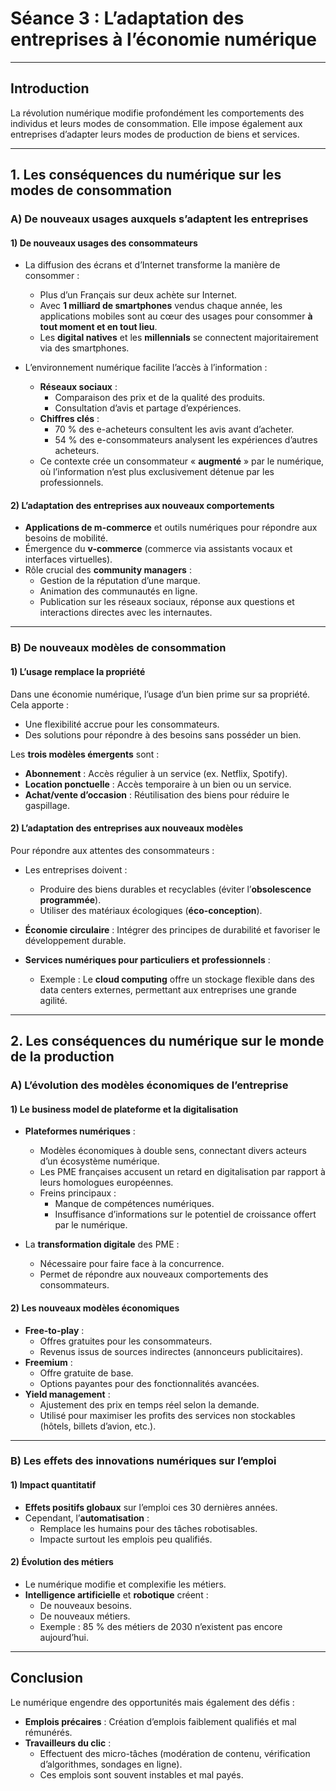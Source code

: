 # Séance 3 : L’adaptation des entreprises à l’économie numérique

---

## Introduction

La révolution numérique modifie profondément les comportements des individus et leurs modes de consommation. Elle impose également aux entreprises d’adapter leurs modes de production de biens et services.

---

## 1. Les conséquences du numérique sur les modes de consommation

### A) **De nouveaux usages auxquels s’adaptent les entreprises**

#### 1) **De nouveaux usages des consommateurs**

- La diffusion des écrans et d’Internet transforme la manière de consommer :  
  - Plus d’un Français sur deux achète sur Internet.  
  - Avec **1 milliard de smartphones** vendus chaque année, les applications mobiles sont au cœur des usages pour consommer **à tout moment et en tout lieu**.  
  - Les **digital natives** et les **millennials** se connectent majoritairement via des smartphones.  

- L’environnement numérique facilite l’accès à l’information :  
  - **Réseaux sociaux** :  
    - Comparaison des prix et de la qualité des produits.  
    - Consultation d’avis et partage d’expériences.  
  - **Chiffres clés** :  
    - 70 % des e-acheteurs consultent les avis avant d’acheter.  
    - 54 % des e-consommateurs analysent les expériences d’autres acheteurs.  
  - Ce contexte crée un consommateur « **augmenté** » par le numérique, où l’information n’est plus exclusivement détenue par les professionnels.

#### 2) **L’adaptation des entreprises aux nouveaux comportements**

- **Applications de m-commerce** et outils numériques pour répondre aux besoins de mobilité.  
- Émergence du **v-commerce** (commerce via assistants vocaux et interfaces virtuelles).  
- Rôle crucial des **community managers** :  
  - Gestion de la réputation d’une marque.  
  - Animation des communautés en ligne.  
  - Publication sur les réseaux sociaux, réponse aux questions et interactions directes avec les internautes.

---

### B) **De nouveaux modèles de consommation**

#### 1) **L’usage remplace la propriété**

Dans une économie numérique, l’usage d’un bien prime sur sa propriété. Cela apporte :  
- Une flexibilité accrue pour les consommateurs.  
- Des solutions pour répondre à des besoins sans posséder un bien.  

Les **trois modèles émergents** sont :  
- **Abonnement** : Accès régulier à un service (ex. Netflix, Spotify).  
- **Location ponctuelle** : Accès temporaire à un bien ou un service.  
- **Achat/vente d’occasion** : Réutilisation des biens pour réduire le gaspillage.

#### 2) **L’adaptation des entreprises aux nouveaux modèles**

Pour répondre aux attentes des consommateurs :  
- Les entreprises doivent :  
  - Produire des biens durables et recyclables (éviter l’**obsolescence programmée**).  
  - Utiliser des matériaux écologiques (**éco-conception**).  
- **Économie circulaire** : Intégrer des principes de durabilité et favoriser le développement durable.

- **Services numériques pour particuliers et professionnels** :  
  - Exemple : Le **cloud computing** offre un stockage flexible dans des data centers externes, permettant aux entreprises une grande agilité.

---

## 2. Les conséquences du numérique sur le monde de la production

### A) **L’évolution des modèles économiques de l’entreprise**

#### 1) **Le business model de plateforme et la digitalisation**

- **Plateformes numériques** :  
  - Modèles économiques à double sens, connectant divers acteurs d’un écosystème numérique.  
  - Les PME françaises accusent un retard en digitalisation par rapport à leurs homologues européennes.  
  - Freins principaux :  
    - Manque de compétences numériques.  
    - Insuffisance d’informations sur le potentiel de croissance offert par le numérique.

- La **transformation digitale** des PME :  
  - Nécessaire pour faire face à la concurrence.  
  - Permet de répondre aux nouveaux comportements des consommateurs.

#### 2) **Les nouveaux modèles économiques**

- **Free-to-play** :  
  - Offres gratuites pour les consommateurs.  
  - Revenus issus de sources indirectes (annonceurs publicitaires).  
- **Freemium** :  
  - Offre gratuite de base.  
  - Options payantes pour des fonctionnalités avancées.  
- **Yield management** :  
  - Ajustement des prix en temps réel selon la demande.  
  - Utilisé pour maximiser les profits des services non stockables (hôtels, billets d’avion, etc.).

---

### B) **Les effets des innovations numériques sur l’emploi**

#### 1) **Impact quantitatif**

- **Effets positifs globaux** sur l’emploi ces 30 dernières années.  
- Cependant, l’**automatisation** :  
  - Remplace les humains pour des tâches robotisables.  
  - Impacte surtout les emplois peu qualifiés.

#### 2) **Évolution des métiers**

- Le numérique modifie et complexifie les métiers.  
- **Intelligence artificielle** et **robotique** créent :  
  - De nouveaux besoins.  
  - De nouveaux métiers.  
  - Exemple : 85 % des métiers de 2030 n’existent pas encore aujourd’hui.

---

## Conclusion

Le numérique engendre des opportunités mais également des défis :  
- **Emplois précaires** : Création d’emplois faiblement qualifiés et mal rémunérés.  
- **Travailleurs du clic** :  
  - Effectuent des micro-tâches (modération de contenu, vérification d’algorithmes, sondages en ligne).  
  - Ces emplois sont souvent instables et mal payés.  
